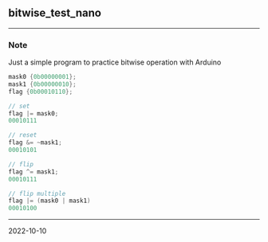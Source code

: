 ## bitwise_test_nano

---

### Note

Just a simple program to practice bitwise operation with Arduino


```c++
mask0 {0b00000001};
mask1 {0b00000010};
flag {0b00010110};

// set
flag |= mask0;
00010111

// reset
flag &= ~mask1;
00010101

// flip
flag ^= mask1;
00010111

// flip multiple
flag |= (mask0 | mask1)
00010100

```
---

2022-10-10
